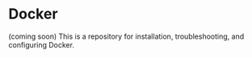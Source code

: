 # Docker

(coming soon)
This is a repository for installation, troubleshooting, and configuring Docker.
